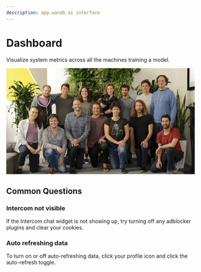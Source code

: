 ```yaml
---
description: app.wandb.ai interface
---
```


# Dashboard

Visualize system metrics across all the machines training a model.

![](../.gitbook/assets/image%20%2874%29.png)

## Common Questions

### **Intercom not visible**

If the Intercom chat widget is not showing up, try turning off any adblocker plugins and clear your cookies. 

### Auto refreshing data

To turn on or off auto-refreshing data, click your profile icon and click the auto-refresh toggle.

